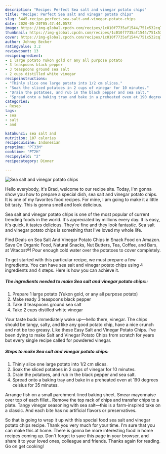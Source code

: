 ```yaml
---
description: "Recipe: Perfect Sea salt and vinegar potato chips"
title: "Recipe: Perfect Sea salt and vinegar potato chips"
slug: 5445-recipe-perfect-sea-salt-and-vinegar-potato-chips
date: 2020-05-20T05:47:44.057Z
image: https://img-global.cpcdn.com/recipes/1c010f7735af1544/751x532cq70/sea-salt-and-vinegar-potato-chips-recipe-main-photo.jpg
thumbnail: https://img-global.cpcdn.com/recipes/1c010f7735af1544/751x532cq70/sea-salt-and-vinegar-potato-chips-recipe-main-photo.jpg
cover: https://img-global.cpcdn.com/recipes/1c010f7735af1544/751x532cq70/sea-salt-and-vinegar-potato-chips-recipe-main-photo.jpg
author: Johnny Becker
ratingvalue: 3.2
reviewcount: 13
recipeingredient:
- 1 large potato Yukon gold or any all purpose potato
- 3 teaspoons black pepper
- 3 teaspoons ground sea salt
- 2 cups distilled white vinegar
recipeinstructions:
- "Thinly slice one large potato into 1/2 cm slices."
- "Soak the sliced potatoes in 2 cups of vinegar for 10 minutes."
- "Drain the potatoes, and rub in the black pepper and sea salt."
- "Spread onto a baking tray and bake in a preheated oven at 190 degrees celsius for 35 minutes."
categories:
- Resep
tags:
- sea
- salt
- and

katakunci: sea salt and
nutrition: 107 calories
recipecuisine: Indonesian
preptime: "PT33M"
cooktime: "PT2H"
recipeyield: "2"
recipecategory: Dinner

---
```



![Sea salt and vinegar potato chips](https://img-global.cpcdn.com/recipes/1c010f7735af1544/751x532cq70/sea-salt-and-vinegar-potato-chips-recipe-main-photo.jpg)

Hello everybody, it's Brad, welcome to our recipe site. Today, I'm gonna show you how to prepare a special dish, sea salt and vinegar potato chips. It is one of my favorites food recipes. For mine, I am going to make it a little bit tasty. This is gonna smell and look delicious.

Sea salt and vinegar potato chips is one of the most popular of current trending foods in the world. It's appreciated by millions every day. It is easy, it's quick, it tastes delicious. They're fine and they look fantastic. Sea salt and vinegar potato chips is something that I've loved my whole life.

Find Deals on Sea Salt And Vinegar Potato Chips in Snack Food on Amazon. Save On Organic Food, Natural Snacks, Nut Butters, Tea, Coffee, and Bars, at Vitacost®! Pour enough cold water over the potatoes to cover completely.


To get started with this particular recipe, we must prepare a few ingredients. You can have sea salt and vinegar potato chips using 4 ingredients and 4 steps. Here is how you can achieve it.

##### The ingredients needed to make Sea salt and vinegar potato chips::

1. Prepare 1 large potato (Yukon gold, or any all purpose potato)
1. Make ready 3 teaspoons black pepper
1. Take 3 teaspoons ground sea salt
1. Take 2 cups distilled white vinegar


Your taste buds immediately wake up—hello there, vinegar. The chips should be tangy, salty, and like any good potato chip, have a nice crunch and not be too greasy. Like these Easy Salt and Vinegar Potato Chips. I&#39;ve been dying to make Salt and Vinegar Potato Chips from scratch for years but every single recipe called for powdered vinegar. 

##### Steps to make Sea salt and vinegar potato chips:

1. Thinly slice one large potato into 1/2 cm slices.
1. Soak the sliced potatoes in 2 cups of vinegar for 10 minutes.
1. Drain the potatoes, and rub in the black pepper and sea salt.
1. Spread onto a baking tray and bake in a preheated oven at 190 degrees celsius for 35 minutes.


Arrange fish on a small parchment-lined baking sheet. Smear mayonnaise over top of each fillet.. Remove the top rack of chips and transfer chips to a plate. Tangy vinegar seasoning with sea salt—this is a farm-inspired take on a classic. And each bite has no artificial flavors or preservatives. 

So that is going to wrap it up with this special food sea salt and vinegar potato chips recipe. Thank you very much for your time. I'm sure that you can make this at home. There is gonna be more interesting food in home recipes coming up. Don't forget to save this page in your browser, and share it to your loved ones, colleague and friends. Thanks again for reading. Go on get cooking!

